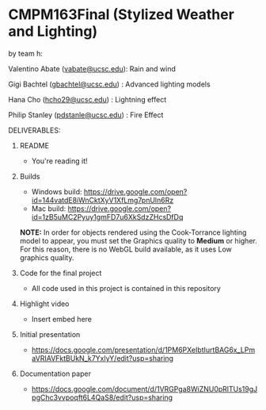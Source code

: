 # CMPM163Final (Stylized Weather and Lighting)

by team h:

Valentino Abate (vabate@ucsc.edu): Rain and wind

Gigi Bachtel (gbachtel@ucsc.edu) : Advanced lighting models

Hana Cho (hcho29@ucsc.edu) : Lightning effect

Philip Stanley (pdstanle@ucsc.edu) : Fire Effect

DELIVERABLES:

1. README
   - You're reading it!  
 
2. Builds 
   - Windows build: https://drive.google.com/open?id=144vatdE8iWnCktXyV1XfLmg7pnUln6Rz
   - Mac build: https://drive.google.com/open?id=1zB5uMC2Pyuy1gmFD7u6XkSdzZHcsDfDq
   
   <b>NOTE:</b> In order for objects rendered using the Cook-Torrance lighting model to appear, you must set the Graphics quality to <b>Medium</b> or higher. For this reason, there is no WebGL build available, as it uses Low graphics quality.

3. Code for the final project
   - All code used in this project is contained in this repository
 
4. Highlight video
   - Insert embed here
 
5. Initial presentation
   - https://docs.google.com/presentation/d/1PM6PXeIbtIurtBAG6x_LPmaVRIAVFktBUkN_k7YxlyY/edit?usp=sharing
 
6. Documentation paper
   - https://docs.google.com/document/d/1VRGPga8WiZNU0pRlTUs19gJpgChc3vvpoqft6L4QaS8/edit?usp=sharing
